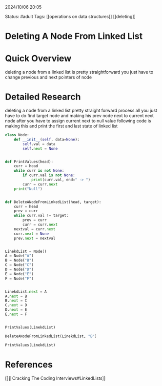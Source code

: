 2024/10/06
20:05

Status: #adult 
Tags: [[operations on data structures]] [[deleting]]
# Deleting A Node From Linked List

# Quick Overview

deleting a node from a linked list is pretty straightforward you just have to change previous and next pointers of node
# Detailed Research

deleting a node from a linked list pretty straight forward 
process all you just have to do find target node and making his prev node next to current next node after you have to assign current next to null value following code is making this and print the first and last state of linked list

```python
class Node:
    def __init__(self, data=None):
        self.val = data
        self.next = None


def PrintValues(head):
    curr = head
    while curr is not None:
        if curr.val is not None:
            print(curr.val, end=" -> ")
        curr = curr.next
    print("Null")


def DeleteANodeFromLinkedList(head, target):
    curr = head
    prev = curr
    while curr.val != target:
        prev = curr
        curr = curr.next
    nextval = curr.next
    curr.next = None
    prev.next = nextval


LinekdList = Node()
A = Node("A")
B = Node("B")
C = Node("C")
D = Node("D")
E = Node("E")
F = Node("F")


LinekdList.next = A
A.next = B
B.next = C
C.next = D
D.next = E
E.next = F


PrintValues(LinekdList)

DeleteANodeFromLinkedList(LinekdList, "B")

PrintValues(LinekdList)
```


# References

[[📙 Cracking The Coding Interviews#LinkedLists]]